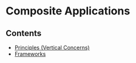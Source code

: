 # Composite Applications

## Contents

- [Principles (Vertical Concerns)](/Handbook/Coding/Development%20Models/Code%20Composition/Composite%20Applications/Principles%20%28Vertical%20Concerns%29)
- [Frameworks](/Handbook/Coding/Development%20Models/Code%20Composition/Composite%20Applications/Frameworks)
